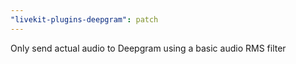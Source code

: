 ```yaml
---
"livekit-plugins-deepgram": patch
---
```


Only send actual audio to Deepgram using a basic audio RMS filter
